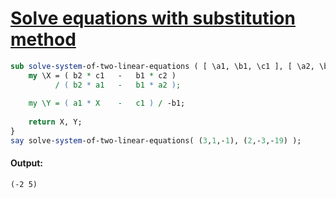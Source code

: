 [1]: https://rosettacode.org/wiki/Solve_equations_with_substitution_method

# [Solve equations with substitution method][1]

```perl
sub solve-system-of-two-linear-equations ( [ \a1, \b1, \c1 ], [ \a2, \b2, \c2 ] ) {
    my \X = ( b2 * c1   -   b1 * c2 )
          / ( b2 * a1   -   b1 * a2 );
 
    my \Y = ( a1 * X    -   c1 ) / -b1;
 
    return X, Y;
}
say solve-system-of-two-linear-equations( (3,1,-1), (2,-3,-19) );
```

#### Output:
```
(-2 5)
```
